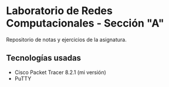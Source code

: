 # Laboratorio de Redes Computacionales - Sección "A"

Repositorio de notas y ejercicios de la asignatura.

## Tecnologías usadas

* Cisco Packet Tracer 8.2.1 (mi versión)
* PuTTY